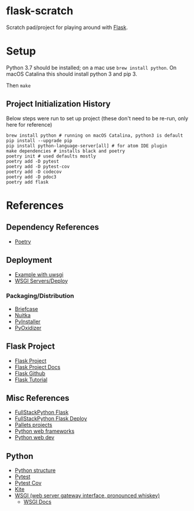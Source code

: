# flask-scratch

Scratch pad/project for playing around with [Flask](https://www.palletsprojects.com/p/flask/).

# Setup

Python 3.7 should be installed; on a mac use `brew install python`.  On macOS Catalina this should install python 3 and pip 3.

Then `make`

## Project Initialization History

Below steps were run to set up project (these don't need to be re-run, only here for reference)
```
brew install python # running on macOS Catalina, python3 is default
pip install --upgrade pip
pip install python-language-server[all] # for atom IDE plugin
make dependencies # installs black and poetry
poetry init # used defaults mostly
poetry add -D pytest
poetry add -D pytest-cov
poetry add -D codecov
poetry add -D pdoc3
poetry add flask
```

# References

## Dependency References

- [Poetry](https://python-poetry.org/docs/)

## Deployment

- [Example with uwsgi](https://www.digitalocean.com/community/tutorials/how-to-deploy-python-wsgi-applications-using-uwsgi-web-server-with-nginx)
- [WSGI Servers/Deploy](https://www.fullstackpython.com/wsgi-servers.html)

### Packaging/Distribution

- [Briefcase](https://beeware.org/project/projects/tools/briefcase/)
- [Nuitka](https://nuitka.net/)
- [PyInstaller](https://www.pyinstaller.org/)
- [PyOxidizer](https://pyoxidizer.readthedocs.io/en/latest/#)

## Flask Project

- [Flask Project](https://www.palletsprojects.com/p/flask/)
- [Flask Project Docs](https://flask.palletsprojects.com/en/1.1.x/)
- [Flask Github](https://github.com/pallets/flask)
- [Flask Tutorial](https://blog.miguelgrinberg.com/post/the-flask-mega-tutorial-part-i-hello-world)

## Misc References

- [FullStackPython Flask](https://www.fullstackpython.com/flask.html)
- [FullStackPython Flask Deploy](https://www.fullstackpython.com/deployment.html)
- [Pallets projects](https://palletsprojects.com/)
- [Python web frameworks](https://www.fullstackpython.com/web-frameworks.html)
- [Python web dev](https://www.fullstackpython.com/web-development.html)

## Python

- [Python structure](https://docs.python-guide.org/writing/structure/)
- [Pytest](https://docs.pytest.org/en/latest/index.html)
- [Pytest Cov](https://pytest-cov.readthedocs.io/en/latest/index.html)
- [Kite](https://help.kite.com/article/60-using-the-atom-plugin)
- [WSGI (web server gateway interface, pronounced whiskey)](https://en.wikipedia.org/wiki/Web_Server_Gateway_Interface)
  - [WSGI Docs](https://wsgi.readthedocs.io/en/latest/)
